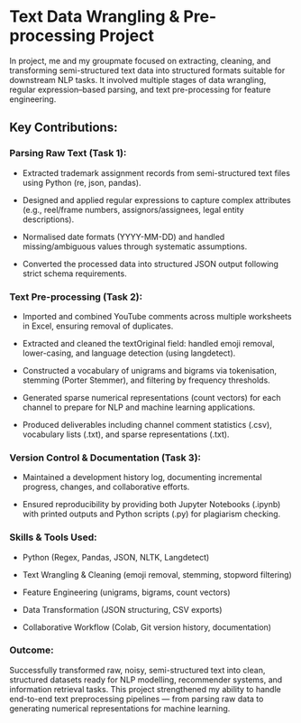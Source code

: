 # Text Data Wrangling & Pre-processing Project
In project, me and my groupmate focused on extracting, cleaning, and transforming semi-structured text data into structured formats suitable for downstream NLP tasks. It involved multiple stages of data wrangling, regular expression–based parsing, and text pre-processing for feature engineering.
## Key Contributions:

### Parsing Raw Text (Task 1):

- Extracted trademark assignment records from semi-structured text files using Python (re, json, pandas).

- Designed and applied regular expressions to capture complex attributes (e.g., reel/frame numbers, assignors/assignees, legal entity descriptions).

- Normalised date formats (YYYY-MM-DD) and handled missing/ambiguous values through systematic assumptions.

- Converted the processed data into structured JSON output following strict schema requirements.

### Text Pre-processing (Task 2):

- Imported and combined YouTube comments across multiple worksheets in Excel, ensuring removal of duplicates.

- Extracted and cleaned the textOriginal field: handled emoji removal, lower-casing, and language detection (using langdetect).

- Constructed a vocabulary of unigrams and bigrams via tokenisation, stemming (Porter Stemmer), and filtering by frequency thresholds.

- Generated sparse numerical representations (count vectors) for each channel to prepare for NLP and machine learning applications.

- Produced deliverables including channel comment statistics (.csv), vocabulary lists (.txt), and sparse representations (.txt).

### Version Control & Documentation (Task 3):

- Maintained a development history log, documenting incremental progress, changes, and collaborative efforts.

- Ensured reproducibility by providing both Jupyter Notebooks (.ipynb) with printed outputs and Python scripts (.py) for plagiarism checking.

### Skills & Tools Used:

- Python (Regex, Pandas, JSON, NLTK, Langdetect)

- Text Wrangling & Cleaning (emoji removal, stemming, stopword filtering)

- Feature Engineering (unigrams, bigrams, count vectors)

- Data Transformation (JSON structuring, CSV exports)

- Collaborative Workflow (Colab, Git version history, documentation)

### Outcome:
Successfully transformed raw, noisy, semi-structured text into clean, structured datasets ready for NLP modelling, recommender systems, and information retrieval tasks. This project strengthened my ability to handle end-to-end text preprocessing pipelines — from parsing raw data to generating numerical representations for machine learning.
